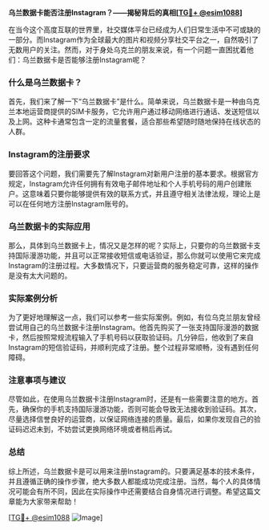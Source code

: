 **乌兰数据卡能否注册Instagram？——揭秘背后的真相[[TG💪+ @esim1088](https://t.me/s/esim1088)]**

在当今这个高度互联的世界里，社交媒体平台已经成为人们日常生活中不可或缺的一部分。而Instagram作为全球最大的图片和视频分享社交平台之一，自然吸引了无数用户的关注。然而，对于身处乌克兰的朋友来说，有一个问题一直困扰着他们：乌兰数据卡是否能够注册Instagram呢？

### 什么是乌兰数据卡？

首先，我们来了解一下“乌兰数据卡”是什么。简单来说，乌兰数据卡是一种由乌克兰本地运营商提供的SIM卡服务，它允许用户通过移动网络进行通话、发送短信以及上网。这种卡通常包含一定的流量套餐，适合那些希望随时随地保持在线状态的人群。

### Instagram的注册要求

要回答这个问题，我们需要先了解Instagram对新用户注册的基本要求。根据官方规定，Instagram允许任何拥有有效电子邮件地址和个人手机号码的用户创建账户。这意味着只要你能够提供有效的联系方式，并且遵守相关法律法规，理论上是可以在任何地方注册Instagram账号的。

### 乌兰数据卡的实际应用

那么，具体到乌兰数据卡上，情况又是怎样的呢？实际上，只要你的乌兰数据卡支持国际漫游功能，并且可以正常接收短信或电话验证，那么你就可以使用它来完成Instagram的注册过程。大多数情况下，只要运营商的服务稳定可靠，这样的操作是没有太大问题的。

### 实际案例分析

为了更好地理解这一点，我们可以参考一些实际案例。例如，有位乌克兰朋友曾经尝试用自己的乌兰数据卡注册Instagram。他首先购买了一张支持国际漫游的数据卡，然后按照常规流程输入了手机号码以获取验证码。几分钟后，他收到了来自Instagram的短信验证码，并顺利完成了注册。整个过程非常顺畅，没有遇到任何障碍。

### 注意事项与建议

尽管如此，在使用乌兰数据卡注册Instagram时，还是有一些需要注意的地方。首先，确保你的手机支持国际漫游功能，否则可能会导致无法接收到验证码。其次，尽量选择信誉良好的运营商，以保证网络连接的质量。最后，如果你发现自己的验证码迟迟未到，不妨尝试更换网络环境或者稍后再试。

### 总结

综上所述，乌兰数据卡是可以用来注册Instagram的。只要满足基本的技术条件，并且遵循正确的操作步骤，绝大多数人都能成功完成注册。当然，每个人的具体情况可能会有所不同，因此在实际操作中还需要结合自身情况进行调整。希望这篇文章能为大家带来帮助！

[[TG💪+ @esim1088](https://t.me/s/esim1088) ![Image](https://i.postimg.cc/4NQfJmqS/Snipaste-2025-05-13-00-14-12.png)]